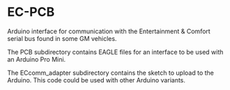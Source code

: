 # EC-PCB
Arduino interface for communication with the Entertainment &amp; Comfort serial bus found in some GM vehicles.

The PCB subdirectory contains EAGLE files for an interface to be used with an Arduino Pro Mini.

The ECcomm_adapter subdirectory contains the sketch to upload to the Arduino. This code could be used with other Arduino variants.
